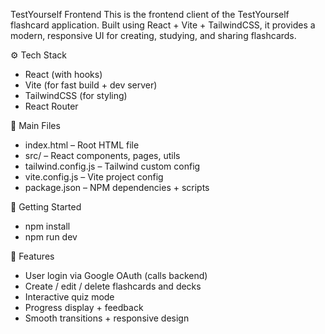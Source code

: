 TestYourself Frontend
This is the frontend client of the TestYourself flashcard application. Built using React + Vite + TailwindCSS, it provides a modern, responsive UI for creating, studying, and sharing flashcards.

⚙️ Tech Stack
- React (with hooks)
- Vite (for fast build + dev server)
- TailwindCSS (for styling)
- React Router

📂 Main Files
- index.html – Root HTML file
- src/ – React components, pages, utils
- tailwind.config.js – Tailwind custom config
- vite.config.js – Vite project config
- package.json – NPM dependencies + scripts

🚀 Getting Started
- npm install
- npm run dev

📌 Features
- User login via Google OAuth (calls backend)
- Create / edit / delete flashcards and decks
- Interactive quiz mode
- Progress display + feedback
- Smooth transitions + responsive design
